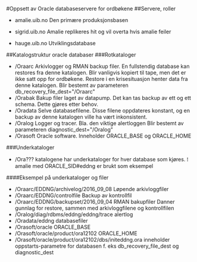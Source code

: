 #Oppsett av Oracle databaseservere for ordbøkene
##Servere, roller
* amalie.uib.no
    Den primære produksjonsbasen
* sigrid.uib.no
    Amalie replikeres hit og vil overta hvis amalie feiler

* hauge.uib.no
    Utviklingsdatabase

##Katalogstruktur oracle databaser
###Rotkataloger
* /Oraarc
    Arkivlogger og RMAN backup filer.
    En fullstendig database kan restores fra denne katalogen.
    Blir vanligvis kopiert til tape, men det er ikke satt opp for ordbøkene.
    Restore i en krisesituasjon henter data fra denne katalogen.
    Blir bestemt av parameteren
    db_recovery_file_dest="/Oraarc"
* /Orabak
    Bakup filer laget av datapump.
    Det kan tas backup av ett og ett schema.
    Dette gjøres etter behov.
* /Oradata
    Selve databasefilene.
    Disse filene oppdateres konstant,
    og en backup av denne katalogen ville ha vært inkonsistent.
* /Oralog
    Logger og tracer.
    Bla. den viktige alertloggen
    Blir bestemt av parameteren
    diagnostic_dest="/Oralog"
* /Orasoft
    Oracle software.
    Inneholder ORACLE_BASE og ORACLE_HOME

###Underkataloger
* /Ora???
    katalogene har underkataloger for hver database som kjøres.
    ⁞amalie med ORACLE_SID#eddng er brukt som eksempel

####Eksempel på underkataloger og filer
* /Oraarc/EDDNG/archivelog/2016_09_08
    Løpende arkivloggfiler
* /Oraarc/EDDNG/controlfile
    Backup av kontrollfil
* /Oraarc/EDDNG/backupset/2016_09_04
    RMAN bakupfiler
    Danner gunnlag for restore, sammen med arkivloggfilene og kontrollfilen
* /Oralog/diag/rdbms/eddng/eddng/trace
    alertlog
* /Oradata/eddng
    databasefiler
* /Orasoft/oracle
    ORACLE_BASE
* /Orasoft/oracle/product/ora12102
    ORACLE_HOME
* /Orasoft/oracle/product/ora12102/dbs/initeddng.ora
    inneholder oppstarts-parametre for databasen f. eks
    db_recovery_file_dest og diagnostic_dest
